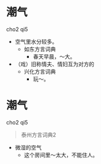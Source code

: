# 潮气
cho2 qi5
+ 空气里水分较多。
  * 如东方言词典
    - 春天早晨，～大。
+ （戏）旧称情夫、情妇互为对方的
  * 兴化方言词典
    - 玩～。


# 潮气
cho2 qi5
> 泰州方言词典2
- 微湿的空气
  - 这个房间里～太大，不能住人。